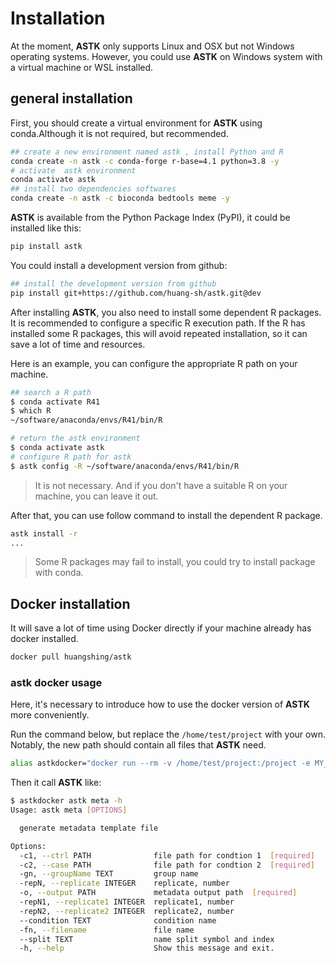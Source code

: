 # Installation

At the moment, **ASTK** only supports Linux and OSX but not Windows operating systems. However, you could use **ASTK** on Windows system with a virtual machine or WSL installed.

## general installation

First, you should create a virtual environment for **ASTK** using conda.Although it is not required, but recommended.

```bash
## create a new environment named astk , install Python and R
conda create -n astk -c conda-forge r-base=4.1 python=3.8 -y
# activate  astk environment
conda activate astk
## install two dependencies softwares
conda create -n astk -c bioconda bedtools meme -y
```

**ASTK** is available from the Python Package Index (PyPI), it could be installed like this:

```bash
pip install astk
```

You could install a development version from github:

```bash
## install the development version from github
pip install git+https://github.com/huang-sh/astk.git@dev

```

After installing **ASTK**, you also need to install some dependent R packages. It is recommended to configure a specific R execution path. If the R has installed some R packages, this will avoid repeated installation, so it can save a lot of time and resources.

Here is an example, you can configure the appropriate R path on your machine.

```bash
## search a R path
$ conda activate R41
$ which R
~/software/anaconda/envs/R41/bin/R

# return the astk environment
$ conda activate astk
# configure R path for astk
$ astk config -R ~/software/anaconda/envs/R41/bin/R
```

> It is not necessary. And if you don't have a suitable R on your machine, you can leave it out.

After that, you can use follow command to install the dependent R package.

```bash
astk install -r 
...
```

> Some R packages may fail to install, you could try to install package with conda.

## Docker installation

It will save a lot of time using Docker directly if your machine already has docker installed.

```bash
docker pull huangshing/astk
```

### astk docker usage

Here, it's necessary to introduce how to use the docker version of **ASTK** more conveniently.

Run the command below, but replace the `/home/test/project` with your own. Notably, the new path should contain all files that **ASTK** need.

```bash
alias astkdocker="docker run --rm -v /home/test/project:/project -e MY_USER=$(id -u) huangshing/astk"
```

Then it call **ASTK** like:

```bash
$ astkdocker astk meta -h
Usage: astk meta [OPTIONS]

  generate metadata template file

Options:
  -c1, --ctrl PATH              file path for condtion 1  [required]
  -c2, --case PATH              file path for condtion 2  [required]
  -gn, --groupName TEXT         group name
  -repN, --replicate INTEGER    replicate, number
  -o, --output PATH             metadata output path  [required]
  -repN1, --replicate1 INTEGER  replicate1, number
  -repN2, --replicate2 INTEGER  replicate2, number
  --condition TEXT              condition name
  -fn, --filename               file name
  --split TEXT                  name split symbol and index
  -h, --help                    Show this message and exit.

```
